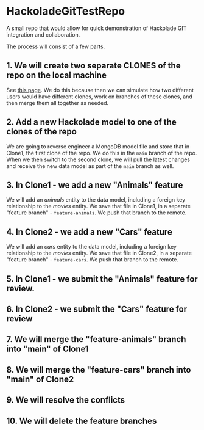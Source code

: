 # HackoladeGitTestRepo
A small repo that would allow for quick demonstration of Hackolade GIT integration and collaboration.

The process will consist of a few parts.

## 1. We will create two separate CLONES of the repo on the local machine
See [this page](https://docs.github.com/en/repositories/creating-and-managing-repositories/cloning-a-repository). We do this because then we can simulate how two different users would have different clones, work on branches of these clones, and then merge them all together as needed.

## 2. Add a new Hackolade model to one of the clones of the repo
We are going to reverse engineer a MongoDB model file and store that in Clone1, the first clone of the repo. We do this in the `main` branch of the repo. When we then switch to the second clone, we will pull the latest changes and receive the new data model as part of the `main` branch as well.

## 3. In Clone1 - we add a new "Animals" feature
We will add an *animals* entity to the data model, including a foreign key relationship to the *movies* entity. We save that file in Clone1, in a separate "feature branch" - `feature-animals`. We push that branch to the remote.

## 4. In Clone2 - we add a new "Cars" feature
We will add an *cars* entity to the data model, including a foreign key relationship to the *movies* entity. We save that file in Clone2, in a separate "feature branch" - `feature-cars`. We push that branch to the remote.

## 5. In Clone1 - we submit the "Animals" feature for review.

## 6. In Clone2 - we submit the "Cars" feature for review

## 7. We will merge the "feature-animals" branch into "main" of Clone1

## 8. We will merge the "feature-cars" branch into "main" of Clone2

## 9. We will resolve the conflicts

## 10. We will delete the feature branches



##

